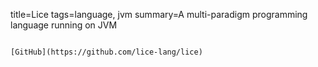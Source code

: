 title=Lice
tags=language, jvm
summary=A multi-paradigm programming language running on JVM
~~~~~~

[GitHub](https://github.com/lice-lang/lice)

